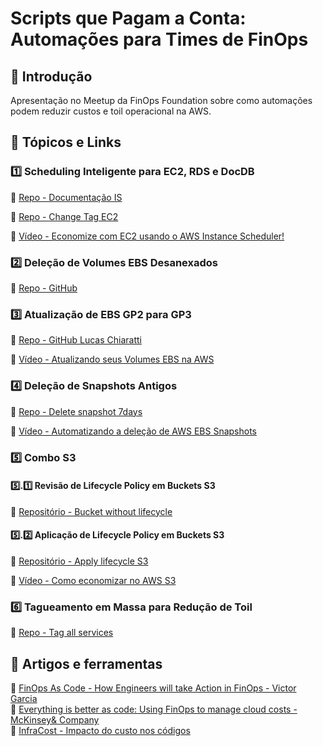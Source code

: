 # Scripts que Pagam a Conta: Automações para Times de FinOps

## 📌 Introdução
Apresentação no Meetup da FinOps Foundation sobre como automações podem reduzir custos e toil operacional na AWS.

## 📂 Tópicos e Links

### 1️⃣ Scheduling Inteligente para EC2, RDS e DocDB
🔗 <a href="https://aws.amazon.com/pt/solutions/implementations/instance-scheduler-on-aws/" target="_blank">Repo - Documentação IS</a>  

🔗 <a href="https://github.com/rendell-arruda/snippets-aws-py-sh/tree/main/shell_script/ec2" target="_blank">Repo - Change Tag EC2</a>  

🎥 <a href="https://www.youtube.com/watch?v=RydbzO2oml4&feature=youtu.be" target="_blank">Vídeo - Economize com EC2 usando o AWS Instance Scheduler!</a>  

### 2️⃣ Deleção de Volumes EBS Desanexados
🔗 <a href="https://github.com/rendell-arruda/python-to-aws/tree/main/06-delete_ebs_noAttached" target="_blank">Repo - GitHub</a>  
<!-- 🎥 [Vídeo](#) -  -->

### 3️⃣ Atualização de EBS GP2 para GP3
🔗 <a href="https://github.com/lchiaratti/aws-gp2-gp3" target="_blank">Repo - GitHub Lucas Chiaratti</a>  

🎥 <a href="https://www.youtube.com/watch?v=KjHrURgJEeA" target="_blank">Vídeo - Atualizando seus Volumes EBS na AWS</a>  

### 4️⃣ Deleção de Snapshots Antigos
🔗 <a href="https://github.com/rendell-arruda/python-to-aws/tree/main/8-delete_snapshot_7days" target="_blank">Repo - Delete snapshot 7days</a>  

🎥 <a href="https://www.youtube.com/watch?v=zbMRXLUttoU" target="_blank">Vídeo - Automatizando a deleção de AWS EBS Snapshots</a>  

### 5️⃣ Combo S3
#### 5️⃣.1️⃣ Revisão de Lifecycle Policy em Buckets S3
🔗 <a href="https://github.com/rendell-arruda/bucket_s3_without_lifecycle" target="_blank">Repositório - Bucket without lifecycle</a>  
<!-- 🎥 [Vídeo](#)   -->

#### 5️⃣.2️⃣ Aplicação de Lifecycle Policy em Buckets S3
🔗 <a href="https://github.com/rendell-arruda/python-to-aws/tree/main/10-lifecycle-s3" target="_blank">Repositório - Apply lifecycle S3</a>  

🎥 <a href="https://www.youtube.com/watch?v=ruEaQCteCys" target="_blank">Vídeo - Como economizar no AWS S3</a>  

### 6️⃣ Tagueamento em Massa para Redução de Toil
🔗 <a href="https://github.com/rendell-arruda/python-to-aws/tree/main/07-tag_all_services" target="_blank">Repo - Tag all services</a>  
<!-- 🎥 [Vídeo](#)   -->


## 📂 Artigos e ferramentas
🔗 <a href="https://newsletter.finopsweekly.com/p/finops-as-code" target="_blank">FinOps As Code - How Engineers will take Action in FinOps - Victor Garcia</a>  
🔗 <a href="https://www.mckinsey.com/capabilities/mckinsey-digital/our-insights/everything-is-better-as-code-using-finops-to-manage-cloud-costs" target="_blank">Everything is better as code: Using FinOps to manage cloud costs - McKinsey& Company</a>  
🔗 <a href="https://www.infracost.io/glossary/finops-as-code/" target="_blank">InfraCost - Impacto do custo nos códigos</a>  